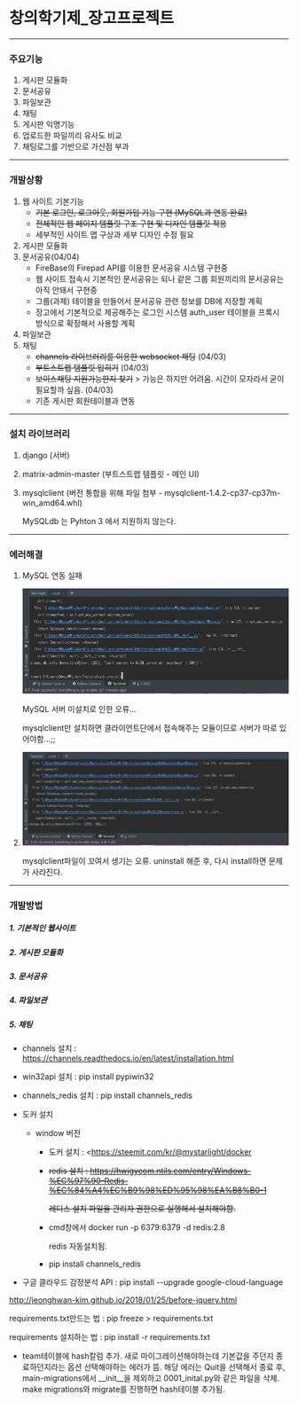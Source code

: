 # 창의학기제_장고프로젝트

---
### 주요기능

1. 게시판 모듈화
2. 문서공유
3. 파일보관
4. 채팅
5. 게시판 익명기능
6. 업로드한 파일끼리 유사도 비교
7. 채팅로그를 기반으로 가산점 부과

---
### 개발상황

1. 웹 사이트 기본기능
   - ~~기본 로그인, 로그아웃, 회원가입 기능 구현 (MySQL과 연동 완료)~~
   - ~~전체적인 웹 페이지 템플릿 구조 구현 및 디자인 템플릿 적용~~
   - 세부적인 사이트 맵 구상과 세부 디자인 수정 필요 
2. 게시판 모듈화
3. 문서공유(04/04)
      - FireBase의 Firepad API를 이용한 문서공유 시스템 구현중
      - 웹 사이트 접속시 기본적인 문서공유는 되나 같은 그룹 회원끼리의 문서공유는 아직 안돼서 구현중
      - 그룹(과제) 테이블을 만들어서 문서공유 관련 정보를 DB에 저장할 계획
      - 장고에서 기본적으로 제공해주는 로그인 시스템 auth_user 테이블을 프록시 방식으로 확장해서 사용할 계획 
4. 파일보관
5. 채팅
   + ~~channels 라이브러리를 이용한 websocket 채팅~~ (04/03)
   + ~~부트스트랩 탬플릿 입히기~~ (04/03)
   + ~~보이스채팅 지원가능한지 찾기~~ > 가능은 하지만 어려움. 시간이 모자라서 굳이 필요할까 싶음. (04/03)
   + 기존 게시판 회원테이블과 연동

---

### 설치 라이브러리

  1. django (서버)

  2. matrix-admin-master (부트스트랩 템플릿 - 메인 UI)

  3. mysqlclient (버전 통합을 위해 파일 첨부 - mysqlclient-1.4.2-cp37-cp37m-win_amd64.whl)

     MySQLdb 는 Pyhton 3 에서 지원하지 않는다.

---

### 에러해결

 1. MySQL 연동 실패

    ![1554290278037](./pictures/MySQL_error.JPG)

    MySQL 서버 미설치로 인한 오류...

    mysqlclient만 설치하면 클라이언트단에서 접속해주는 모듈이므로 서버가 따로 있어야함...;;

    

 2. ![Alt text](./pictures/MySQL_error2.JPG)

    mysqlclient파일이 꼬여서 생기는 오류. uninstall 해준 후, 다시 install하면 문제가 사라진다.

---

### 개발방법

##### 1. 기본적인 웹사이트

##### 2. 게시판 모듈화

##### 3. 문서공유

##### 4. 파일보관

##### 5. 채팅

+ channels 설치 : <https://channels.readthedocs.io/en/latest/installation.html>
+ win32api 설치 : pip install pypiwin32
+ channels_redis 설치 : pip install channels_redis
+ 도커 설치
  + window 버전
    + 도커 설치 : <https://steemit.com/kr/@mystarlight/docker
    
    + ~~redis 설치 : <https://hwigyeom.ntils.com/entry/Windows-%EC%97%90-Redis-%EC%84%A4%EC%B9%98%ED%95%98%EA%B8%B0-1>~~
    
      ~~레디스 설치 파일을 관리자 권한으로 실행해서 설치해야함.~~
    
    + cmd창에서 docker run -p 6379:6379 -d redis:2.8
    
      redis 자동설치됨.
    
    + pip install channels_redis
  
+ 구글 클라우드 감정분석 API : pip install --upgrade google-cloud-language

<http://jeonghwan-kim.github.io/2018/01/25/before-jquery.html>

requirements.txt만드는 법 : pip freeze > requirements.txt

requirements 설치하는 법 : pip install -r requirements.txt

+ team테이블에 hash칼럼 추가. 새로 마이그레이션해야하는데 기본값을 주던지 종료하던지라는 옵션 선택해야하는 에러가 뜸. 해당 에러는 Quit을 선택해서 종료 후, main-migrations에서 __init__을 제외하고 0001_inital.py와 같은 파일을 삭제. make migrations와 migrate를 진행하면 hash테이블 추가됨. 